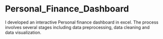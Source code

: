 # Personal_Finance_Dashboard
I developed an interactive Personal finance dashboard in excel. The process involves several stages including data preprocessing, data cleaning and data visualization.
